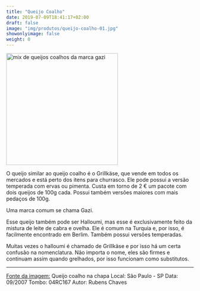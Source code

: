 ```yaml
---
title: "Queijo Coalho"
date: 2019-07-09T18:41:17+02:00
draft: false
image: "img/produtos/queijo-coalho-01.jpg"
showonlyimage: false
weight: 0
---
```


<!--more-->

<img src="../../img/produtos/queijo-coalho-02.jpg" alt="mix de queijos coalhos da marca gazi" width="300"/>

O queijo similar ao queijo coalho é o Grillkäse, que vende em todos os mercados e está perto dos itens para churrasco.
Ele pode possui a versão temperada com ervas ou pimenta. Custa em torno de 2 € um pacote com dois queijos de 100g cada.
Possui também versões maiores com mais pedaços de 100g.

Uma marca comum se chama Gazi.


Esse queijo também pode ser Halloumi, mas esse é exclusivamente feito da mistura de leite de cabra e ovelha.
Ele é comum na Turquia e, por isso, é facilmente encontrado em Berlim. Também possui versões temperadas. 

Muitas vezes o halloumi é chamado de Grillkäse e por isso há um certa confusão na nomenclatura.
Não importa o nome, eles são firmes e continuam assim quando grelhados, por isso funcionam como substitutos.

---
[Fonte da imagem:](https://www.flickr.com/photos/sescsp/11802757166) Queijo coalho na chapa 
Local: São Paulo - SP 
Data: 09/2007 
Tombo: 04RC167 
Autor: Rubens Chaves
